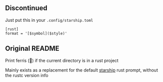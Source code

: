 ## Discontinued
Just put this in your `.config/starship.toml`
```
[rust]
format = '[$symbol]($style)'
```

## Original README
Print ferris (🦀) if the current directory is in a rust project

Mainly exists as a replacement for the default [starship](https://github.com/starship/starship) rust prompt, without the rustc version info
